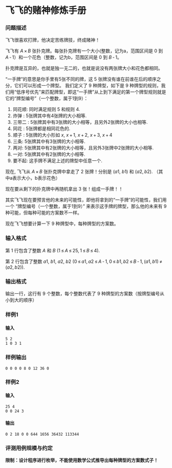 # 飞飞的赌神修炼手册



### 问题描述

飞飞很喜欢打牌，他决定苦练牌技，终成赌神！

飞飞有 *A* × *B* 张扑克牌。每张扑克牌有一个大小(整数，记为a，范围区间是 0 到 *A* - 1）和一个花色（整数，记为b，范围区间是 0 到 *B* - 1。

扑克牌是互异的，也就是独一无二的，也就是说没有两张牌大小和花色都相同。

“一手牌”的意思是你手里有5张不同的牌，这 5 张牌没有谁在前谁在后的顺序之分，它们可以形成一个牌型。 我们定义了 9 种牌型，如下是 9 种牌型的规则，我们用“低序号优先”来匹配牌型，即这“一手牌”从上到下满足的第一个牌型规则就是它的“牌型编号”（一个整数，属于1到9）：

1. 同花顺: 同时满足规则 5 和规则 4.
2. 炸弹 : 5张牌其中有4张牌的大小相等.
3. 三带二 : 5张牌其中有3张牌的大小相等，且另外2张牌的大小也相等.
4. 同花 : 5张牌都是相同花色的.
5. 顺子 : 5张牌的大小形如 *x*, *x* + 1, *x* + 2, *x* + 3, *x* + 4
6. 三条: 5张牌其中有3张牌的大小相等.
7. 两对: 5张牌其中有2张牌的大小相等，且另外3张牌中2张牌的大小相等.
8. 一对: 5张牌其中有2张牌的大小相等.
9. 要不起: 这手牌不满足上述的牌型中任意一个.

现在, 飞飞从 *A* × *B* 张扑克牌中拿走了 2 张牌！分别是 (*a*1, *b*1) 和 (*a*2, *b*2). （其中a表示大小，b表示花色）

现在要从剩下的扑克牌中再随机拿出 3 张！组成一手牌！！

其实飞飞现在要预言他的未来的可能性，即他将拿到的“一手牌”的可能性，我们用一个 “牌型编号（一个整数，属于1到9）” 来表示这手牌的牌型，那么他的未来有 9 种可能，但每种可能的方案数不一样。

现在飞飞想要计算一下 9 种牌型中，每种牌型的方案数。



### 输入格式

第 1 行包含了整数 *A* 和 *B* (1 ≤ *A* ≤ 25, 1 ≤ *B* ≤ 4).

第 2 行包含了整数 *a*1, *b*1, *a*2, *b*2 (0 ≤ *a*1, *a*2 ≤ *A* - 1, 0 ≤ *b*1, *b*2 ≤ *B* - 1, (*a*1, *b*1) ≠ (*a*2, *b*2)).

### 输出格式

输出一行，这行有 9 个整数，每个整数代表了 9 种牌型的方案数（按牌型编号从小到大的顺序）



### 样例1

#### 输入

```
5 2
1 0 3 1
```



### 样例输出

```
0 0 0 0 8 0 12 36 0 
```



### 样例2

#### 输入

```
25 4
0 0 24 3
```

#### 输出

```
0 2 18 0 0 644 1656 36432 113344 
```



### 评测用例规模与约定

**限制：设计程序进行枚举，不能使用数学公式推导出每种牌型的方案数式子！**



